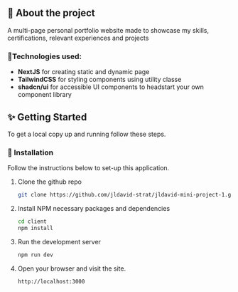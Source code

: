 ## 🌟 About the project

A multi-page personal portfolio website made to showcase my skills, certifications, relevant experiences and projects

### 📱Technologies used:

- **NextJS** for creating static and dynamic page
- **TailwindCSS** for styling components using utility classe
- **shadcn/ui** for accessible UI components to headstart your own component library

<!-- GETTING STARTED -->

## ✨ Getting Started

To get a local copy up and running follow these steps.

### 📲 Installation

Follow the instructions below to set-up this application.

1. Clone the github repo
   ```sh
   git clone https://github.com/jldavid-strat/jldavid-mini-project-1.git
   ```
2. Install NPM necessary packages and dependencies
   ```sh
   cd client
   npm install
   ```
3. Run the development server
   ```sh
   npm run dev
   ```
4. Open your browser and visit the site.
   ```sh
   http://localhost:3000
   ```
